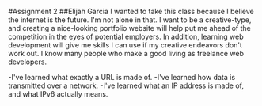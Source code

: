 #Assignment 2
##Elijah Garcia
I wanted to take this class because I believe the internet is the future. I'm
not alone in that. I want to be a creative-type, and creating a nice-looking
portfolio website will help put me ahead of the competition in the eyes of
potential employers. In addition, learning web development will give me skills
I can use if my creative endeavors don't work out. I know many people who make
a good living as freelance web developers.

-I've learned what exactly a URL is made of.
-I've learned how data is transmitted over a network.
-I've learned what an IP address is made of, and what IPv6 actually means.
